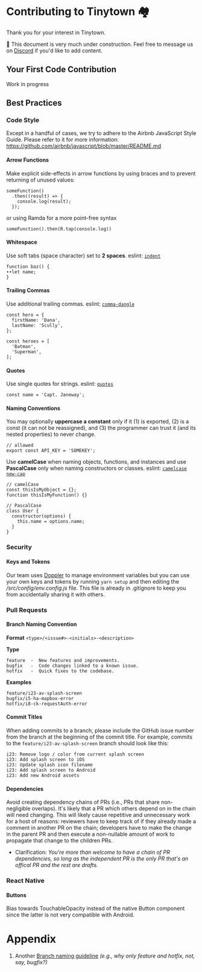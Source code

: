 # Contributing to Tinytown 🏘️

Thank you for your interest in Tinytown. 

🚧 This document is very much under construction. Feel free to message us on [Discord](https://ttown.app/discord) if you'd like to add content.


## Your First Code Contribution

Work in progress


## Best Practices

### Code Style

Except in a handful of cases, we try to adhere to the Airbnb JavaScript Style Guide. Please refer to it for more information: https://github.com/airbnb/javascript/blob/master/README.md

#### Arrow Functions
Make explicit side-effects in arrow functions by using braces and to prevent returning of unused values:
```
someFunction()
  .then((result) => {
    console.log(result);
  });
```
or using Ramda for a more point-free syntax
```
someFunction().then(R.tap(console.log))
```
#### Whitespace 
Use soft tabs (space character) set to **2 spaces**. eslint: [`indent`](https://eslint.org/docs/rules/indent.html)
```
function baz() {
∙∙let name;
}
```

#### Trailing Commas
Use additional trailing commas. eslint: [`comma-dangle`](https://eslint.org/docs/rules/comma-dangle.html)
```
const hero = {
  firstName: 'Dana',
  lastName: 'Scully',
};

const heroes = [
  'Batman',
  'Superman',
];
```

#### Quotes
Use single quotes for strings. eslint: [`quotes`](https://eslint.org/docs/rules/quotes.html)
```
const name = 'Capt. Janeway';
```

#### Naming Conventions
You may optionally **uppercase a constant** only if it (1) is exported, (2) is a const (it can not be reassigned), and (3) the programmer can trust it (and its nested properties) to never change. 
```
// allowed
export const API_KEY = 'SOMEKEY';
```

Use **camelCase** when naming objects, functions, and instances and use **PascalCase** only when naming constructors or classes. eslint: [`camelcase`](https://eslint.org/docs/rules/camelcase.html) [`new-cap`](https://eslint.org/docs/rules/new-cap.html)
```
// camelCase
const thisIsMyObject = {};
function thisIsMyFunction() {}

// PascalCase
class User {
  constructor(options) {
    this.name = options.name;
  }
}
```

### Security

#### Keys and Tokens
Our team uses [Doppler](https://doppler.com/) to manage environment variables but you can use your own keys and tokens by running `yarn setup` and then editing the _/src/config/env.config.js_ file. This file is already in .gitignore to keep you from accidentally sharing it with others.

### Pull Requests

#### Branch Naming Convention

**Format**
`<type>/<issue#>-<initials>-<description>`

**Type**
```
feature  -  New features and improvements.
bugfix   -  Code changes linked to a known issue.
hotfix 	 -  Quick fixes to the codebase.
```

**Examples**
```
feature/i23-av-splash-screen
bugfix/i5-ha-mapbox-error
hotfix/i8-ck-requestAuth-error
```

#### Commit Titles
When adding commits to a branch, please include the GitHub issue number from the branch at the beginning of the commit title.  For example, commits to the `feature/i23-av-splash-screen` branch should look like this:
```
i23: Remove logo / color from current splash screen
i23: Add splash screen to iOS
i23: Update splash icon filename
i23: Add splash screen to Android
i23: Add new Android assets
```

#### Dependencies
Avoid creating dependency chains of PRs (i.e., PRs that share non-negligible overlaps). It's likely that a PR which others depend on in the chain will need changing. This will likely cause repetitive and unnecessary work for a host of reasons: reviewers have to keep track of if they already made a comment in another PR on the chain; developers have to make the change in the parent PR and then execute a non-nullable amount of work to propagate that change to the children PRs.
  - Clarification: _You're more than welcome to have a chain of PR dependencies, so long as the independent PR is the only PR that's an offical PR and the rest are drafts._

### React Native
#### Buttons
Bias towards TouchableOpacity instead of the native Button component since the latter is not very compatible with Android.

# Appendix

1. Another [Branch naming guideline](https://nvie.com/posts/a-successful-git-branching-model/) _(e.g., why only feature and hotfix, not, say, bugfix?)_ <a id="appendix_1"></a>